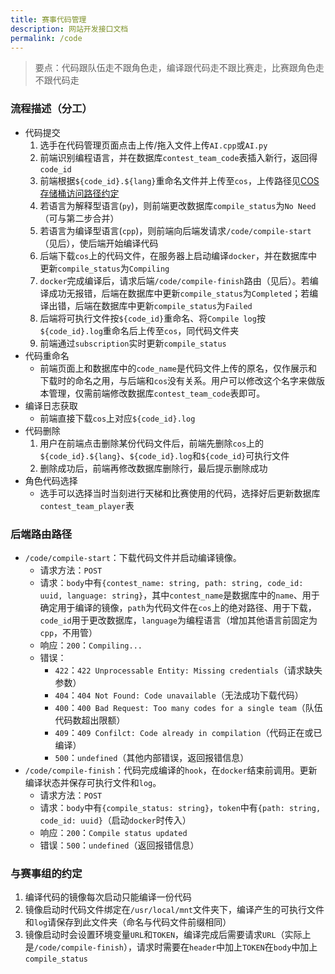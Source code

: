 ```yaml
---
title: 赛事代码管理
description: 网站开发接口文档
permalink: /code
---
```


> 要点：代码跟队伍走不跟角色走，编译跟代码走不跟比赛走，比赛跟角色走不跟代码走

### 流程描述（分工）

- 代码提交
  1. 选手在代码管理页面点击上传/拖入文件上传`AI.cpp`或`AI.py`
  2. 前端识别编程语言，并在数据库`contest_team_code`表插入新行，返回得`code_id`
  3. 前端根据`${code_id}.${lang}`重命名文件并上传至`cos`，上传路径见[COS存储桶访问路径约定](https://eesast.github.io/web/cos)
  4. 若语言为解释型语言(`py`)，则前端更改数据库`compile_status`为`No Need`（可与第二步合并）
  5. 若语言为编译型语言(`cpp`)，则前端向后端发请求`/code/compile-start`（见后），使后端开始编译代码
  6. 后端下载`cos`上的代码文件，在服务器上启动编译`docker`，并在数据库中更新`compile_status`为`Compiling`
  7. `docker`完成编译后，请求后端`/code/compile-finish`路由（见后）。若编译成功无报错，后端在数据库中更新`compile_status`为`Completed`；若编译出错，后端在数据库中更新`compile_status`为`Failed`
  8. 后端将可执行文件按`${code_id}`重命名、将`Compile log`按`${code_id}.log`重命名后上传至`cos`，同代码文件夹
  9. 前端通过`subscription`实时更新`compile_status`
- 代码重命名
  - 前端页面上和数据库中的`code_name`是代码文件上传的原名，仅作展示和下载时的命名之用，与后端和`cos`没有关系。用户可以修改这个名字来做版本管理，仅需前端修改数据库`contest_team_code`表即可。
- 编译日志获取
  - 前端直接下载`cos`上对应`${code_id}.log`
- 代码删除
  1. 用户在前端点击删除某份代码文件后，前端先删除`cos`上的`${code_id}.${lang}`、`${code_id}.log`和`${code_id}`可执行文件
  2. 删除成功后，前端再修改数据库删除行，最后提示删除成功
- 角色代码选择
  - 选手可以选择当时当刻进行天梯和比赛使用的代码，选择好后更新数据库`contest_team_player`表

### 后端路由路径

- `/code/compile-start`：下载代码文件并启动编译镜像。
  - 请求方法：`POST`
  - 请求：`body`中有`{contest_name: string, path: string, code_id: uuid, language: string}`，其中`contest_name`是数据库中的`name`、用于确定用于编译的镜像，`path`为代码文件在`cos`上的绝对路径、用于下载，`code_id`用于更改数据库，`language`为编程语言（增加其他语言前固定为`cpp`，不用管）
  - 响应：`200`：`Compiling...`
  - 错误：
    - `422`：`422 Unprocessable Entity: Missing credentials`（请求缺失参数）
    - `404`：`404 Not Found: Code unavailable`（无法成功下载代码）
    - `400`：`400 Bad Request: Too many codes for a single team`（队伍代码数超出限额）
    - `409`：`409 Confilct: Code already in compilation`（代码正在或已编译）
    - `500`：`undefined`（其他内部错误，返回报错信息）
- `/code/compile-finish`：代码完成编译的`hook`，在`docker`结束前调用。更新编译状态并保存可执行文件和`log`。
  - 请求方法：`POST`
  - 请求：`body`中有`{compile_status: string}`，`token`中有`{path: string, code_id: uuid}`（启动`docker`时传入）
  - 响应：`200`：`Compile status updated`
  - 错误：`500`：`undefined`（返回报错信息）

### 与赛事组的约定

1. 编译代码的镜像每次启动只能编译一份代码
2. 镜像启动时代码文件绑定在`/usr/local/mnt`文件夹下，编译产生的可执行文件和`log`请保存到此文件夹（命名与代码文件前缀相同）
3. 镜像启动时会设置环境变量`URL`和`TOKEN`，编译完成后需要请求`URL`（实际上是`/code/compile-finish`），请求时需要在`header`中加上`TOKEN`在`body`中加上`compile_status`
